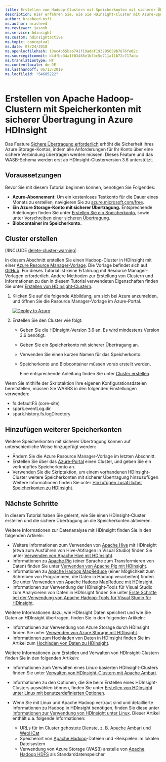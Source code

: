 ```yaml
---
title: Erstellen von Hadoop-Clustern mit Speicherkonten mit sicherer Übertragung in Azure HDInsight
description: Hier erfahren Sie, wie Sie HDInsight-Cluster mit Azure-Speicherkonten mit sicherer Übertragung erstellen.
author: hrasheed-msft
ms.author: hrasheed
ms.reviewer: jasonh
ms.service: hdinsight
ms.custom: hdinsightactive
ms.topic: conceptual
ms.date: 07/24/2018
ms.openlocfilehash: 10ec4b55bab741f19adaf193295659b7876fe02c
ms.sourcegitcommit: d4dfbc34a1f03488e1b7bc5e711a11b72c717ada
ms.translationtype: HT
ms.contentlocale: de-DE
ms.lasthandoff: 06/13/2019
ms.locfileid: "64685222"
---
```

# <a name="create-apache-hadoop-cluster-with-secure-transfer-storage-accounts-in-azure-hdinsight"></a>Erstellen von Apache Hadoop-Clustern mit Speicherkonten mit sicherer Übertragung in Azure HDInsight

Das Feature [Sichere Übertragung erforderlich](../storage/common/storage-require-secure-transfer.md) erhöht die Sicherheit Ihres Azure Storage-Kontos, indem alle Anforderungen für Ihr Konto über eine sichere Verbindung übertragen werden müssen. Dieses Feature und das WASB-Schema werden erst ab HDInsight-Clusterversion 3.6 unterstützt.

## <a name="prerequisites"></a>Voraussetzungen
Bevor Sie mit diesem Tutorial beginnen können, benötigen Sie Folgendes:

* **Azure-Abonnement**: Um ein kostenloses Testkonto für die Dauer eines Monats zu erstellen, navigieren Sie zu [azure.microsoft.com/free](https://azure.microsoft.com/free).
* **Ein Azure Storage-Konto mit sicherer Übertragung.** Entsprechende Anleitungen finden Sie unter [Erstellen Sie ein Speicherkonto.](../storage/common/storage-quickstart-create-account.md) sowie unter [Vorschreiben einer sicheren Übertragung](../storage/common/storage-require-secure-transfer.md).
* **Blobcontainer im Speicherkonto.**

## <a name="create-cluster"></a>Cluster erstellen

[!INCLUDE [delete-cluster-warning](../../includes/hdinsight-delete-cluster-warning.md)]


In diesem Abschnitt erstellen Sie einen Hadoop-Cluster in HDInsight mit einer [Azure Resource Manager-Vorlage](../azure-resource-manager/resource-group-template-deploy.md). Die Vorlage befindet sich auf [GitHub](https://azure.microsoft.com/resources/templates/101-hdinsight-linux-with-existing-default-storage-account/). Für dieses Tutorial ist keine Erfahrung mit Resource Manager-Vorlagen erforderlich. Andere Methoden zur Erstellung von Clustern und Informationen zu den in diesem Tutorial verwendeten Eigenschaften finden Sie unter [Erstellen von HDInsight-Clustern](hdinsight-hadoop-provision-linux-clusters.md).

1. Klicken Sie auf die folgende Abbildung, um sich bei Azure anzumelden, und öffnen Sie die Resource Manager-Vorlage im Azure-Portal.

    <a href="https://portal.azure.com/#create/Microsoft.Template/uri/https%3A%2F%2Fraw.githubusercontent.com%2FAzure%2Fazure-quickstart-templates%2Fmaster%2F101-hdinsight-linux-with-existing-default-storage-account%2Fazuredeploy.json" target="_blank"><img src="./media/hdinsight-hadoop-linux-tutorial-get-started/deploy-to-azure.png" alt="Deploy to Azure"></a>

2. Erstellen Sie den Cluster wie folgt: 

    - Geben Sie die HDInsight-Version 3.6 an. Es wird mindestens Version 3.6 benötigt.
    - Geben Sie ein Speicherkonto mit sicherer Übertragung an.
    - Verwenden Sie einen kurzen Namen für das Speicherkonto.
    - Speicherkonto und Blobcontainer müssen vorab erstellt werden.

      Eine entsprechende Anleitung finden Sie unter [Cluster erstellen](hadoop/apache-hadoop-linux-tutorial-get-started.md#create-cluster).

Wenn Sie mithilfe der Skriptaktion Ihre eigenen Konfigurationsdateien bereitstellen, müssen Sie WASBS in den folgenden Einstellungen verwenden:

- fs.defaultFS (core-site)
- spark.eventLog.dir 
- spark.history.fs.logDirectory

## <a name="add-additional-storage-accounts"></a>Hinzufügen weiterer Speicherkonten

Weitere Speicherkonten mit sicherer Übertragung können auf unterschiedliche Weise hinzugefügt werden:

- Ändern Sie die Azure Resource Manager-Vorlage im letzten Abschnitt.
- Erstellen Sie über das [Azure-Portal](https://portal.azure.com) einen Cluster, und geben Sie ein verknüpftes Speicherkonto an.
- Verwenden Sie die Skriptaktion, um einem vorhandenen HDInsight-Cluster weitere Speicherkonten mit sicherer Übertragung hinzuzufügen. Weitere Informationen finden Sie unter [Hinzufügen zusätzlicher Speicherkonten zu HDInsight](hdinsight-hadoop-add-storage.md).

## <a name="next-steps"></a>Nächste Schritte
In diesem Tutorial haben Sie gelernt, wie Sie einen HDInsight-Cluster erstellen und die sichere Übertragung an die Speicherkonten aktivieren.

Weitere Informationen zur Datenanalyse mit HDInsight finden Sie in den folgenden Artikeln:

* Weitere Informationen zum Verwenden von [Apache Hive](https://hive.apache.org/) mit HDInsight (etwa zum Ausführen von Hive-Abfragen in Visual Studio) finden Sie unter [Verwenden von Apache Hive mit HDInsight][hdinsight-use-hive].
* Informationen zu [Apache Pig](https://pig.apache.org/) (einer Sprache zum Transformieren von Daten) finden Sie unter [Verwenden von Apache Pig mit HDInsight][hdinsight-use-pig].
* Informationen zu [Apache Hadoop MapReduce](https://hadoop.apache.org/docs/current/hadoop-mapreduce-client/hadoop-mapreduce-client-core/MapReduceTutorial.html) (einer Möglichkeit zum Schreiben von Programmen, die Daten in Hadoop verarbeiten) finden Sie unter [Verwenden von Apache Hadoop MapReduce mit HDInsight][hdinsight-use-mapreduce].
* Informationen zur Verwendung der HDInsight-Tools für Visual Studio zum Analysieren von Daten in HDInsight finden Sie unter [Erste Schritte bei der Verwendung von Apache Hadoop-Tools für Visual Studio für HDInsight](hadoop/apache-hadoop-visual-studio-tools-get-started.md).

Weitere Informationen dazu, wie HDInsight Daten speichert und wie Sie Daten an HDInsight übertragen, finden Sie in den folgenden Artikeln:

* Informationen zur Verwendung von Azure Storage durch HDInsight finden Sie unter [Verwenden von Azure Storage mit HDInsight](hdinsight-hadoop-use-blob-storage.md).
* Informationen zum Hochladen von Daten in HDInsight finden Sie im Artikel zum [Hochladen von Daten zu HDInsight][hdinsight-upload-data].

Weitere Informationen zum Erstellen und Verwalten von HDInsight-Clustern finden Sie in den folgenden Artikeln:

* Informationen zum Verwalten eines Linux-basierten HDInsight-Clusters finden Sie unter [Verwalten von HDInsight-Clustern mit Apache Ambari](hdinsight-hadoop-manage-ambari.md).
* Informationen zu den Optionen, die Sie beim Erstellen eines HDInsight-Clusters auswählen können, finden Sie unter [Erstellen von HDInsight unter Linux mit benutzerdefinierten Optionen](hdinsight-hadoop-provision-linux-clusters.md).
* Wenn Sie mit Linux und Apache Hadoop vertraut sind und detaillierte Informationen zu Hadoop in HDInsight benötigen, finden Sie diese unter [Informationen zur Verwendung von HDInsight unter Linux](hdinsight-hadoop-linux-information.md). Dieser Artikel enthält u.a. folgende Informationen:

  * URLs für im Cluster gehostete Dienste, z. B. [Apache Ambari](https://ambari.apache.org/) und [WebHCat](https://cwiki.apache.org/confluence/display/Hive/WebHCat)
  * Speicherort von [Apache Hadoop](https://hadoop.apache.org/)-Dateien und -Beispielen im lokalen Dateisystem
  * Verwendung von Azure Storage (WASB) anstelle von [Apache Hadoop HDFS](https://hadoop.apache.org/docs/current/hadoop-project-dist/hadoop-hdfs/HdfsUserGuide.html) als Standarddatenspeicher

[1]: ../HDInsight/hadoop/apache-hadoop-visual-studio-tools-get-started.md

[hdinsight-provision]: hdinsight-provision-linux-clusters.md
[hdinsight-upload-data]: hdinsight-upload-data.md
[hdinsight-use-mapreduce]:hadoop/hdinsight-use-mapreduce.md
[hdinsight-use-hive]:hadoop/hdinsight-use-hive.md
[hdinsight-use-pig]:hadoop/hdinsight-use-pig.md
